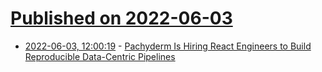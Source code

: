 # [Published on 2022-06-03](index.md)

* [2022-06-03, 12:00:19](https://news.ycombinator.com/item?id=31607127) - [Pachyderm Is Hiring React Engineers to Build Reproducible Data-Centric Pipelines](https://www.pachyderm.com/careers/#positions)
